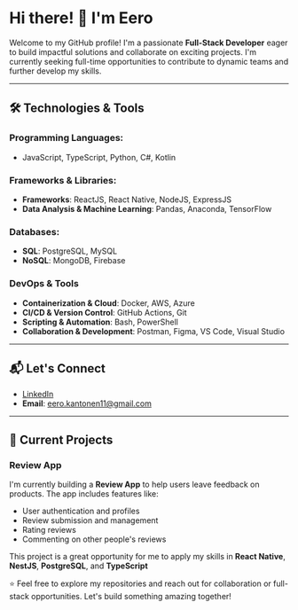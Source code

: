 # Hi there! 👋 I'm Eero

Welcome to my GitHub profile! I'm a passionate **Full-Stack Developer** eager to build impactful solutions and collaborate on exciting projects. I'm currently seeking full-time opportunities to contribute to dynamic teams and further develop my skills.

---

## 🛠️ Technologies & Tools

### Programming Languages:

- JavaScript, TypeScript, Python, C#, Kotlin 

### Frameworks & Libraries:

- **Frameworks**: ReactJS, React Native, NodeJS, ExpressJS
- **Data Analysis & Machine Learning**: Pandas, Anaconda, TensorFlow

### Databases:

- **SQL**: PostgreSQL, MySQL
- **NoSQL**: MongoDB, Firebase

### DevOps & Tools

- **Containerization & Cloud**: Docker, AWS, Azure  
- **CI/CD & Version Control**: GitHub Actions, Git  
- **Scripting & Automation**: Bash, PowerShell  
- **Collaboration & Development**: Postman, Figma, VS Code, Visual Studio

---

## 📬 Let's Connect

- [LinkedIn](https://www.linkedin.com/in/eero-kantonen-7389a3209/)
- **Email**: [eero.kantonen11@gmail.com](mailto:eero.kantonen11@gmail.com)

---

## 🚧 Current Projects

### **Review App**  
I'm currently building a **Review App** to help users leave feedback on products. The app includes features like:
- User authentication and profiles
- Review submission and management
- Rating reviews
- Commenting on other people's reviews

This project is a great opportunity for me to apply my skills in **React Native**, **NestJS**, **PostgreSQL**, and **TypeScript**

⭐ Feel free to explore my repositories and reach out for collaboration or full-stack opportunities. Let's build something amazing together!
